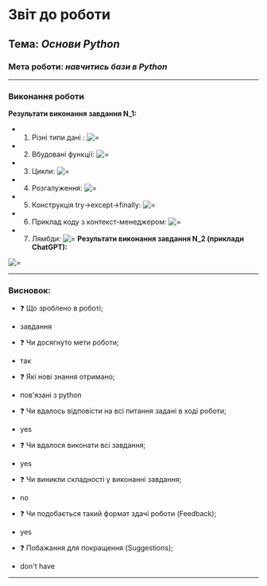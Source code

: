 # Звіт до роботи

## Тема: _Основи Python_

### Мета роботи: _навчитись бази в Python_

---

### Виконання роботи

**Результати виконання завдання N_1:**

- 1.  Різні типи дані :
      ![=](/hobreirepository/laba2/pictures/1.png)
- 2.  Вбудовані функції:
      ![=](/hobreirepository/laba2/pictures/2.png)
- 3.  Цикли:
      ![=](/hobreirepository/laba2/pictures/3.png)
- 4.  Розгалуження:
      ![=](/hobreirepository/laba2/pictures/4.png)
- 5.  Конструкція try->except->finally:
      ![=](/hobreirepository/laba2/pictures/5.png)
- 6.  Приклад коду з контекст-менеджером:
      ![=](/hobreirepository/laba2/pictures/6.png)
- 7.  Лямбди:
      ![=](/hobreirepository/laba2/pictures/7.png)
**Результати виконання завдання N_2 (приклади ChatGPT):**

![=](/hobreirepository/laba2/pictures/8.png)

---

### Висновок:


- :question: Що зроблено в роботі;
* завдання
- :question: Чи досягнуто мети роботи;
* так
- :question: Які нові знання отримано;
* пов'язані з python
- :question: Чи вдалось відповісти на всі питання задані в ході роботи;
* yes
- :question: Чи вдалося виконати всі завдання;
* yes
- :question: Чи виникли складності у виконанні завдання;
* no
- :question: Чи подобається такий формат здачі роботи (Feedback);
* yes
- :question: Побажання для покращення (Suggestions);
* don't have

---